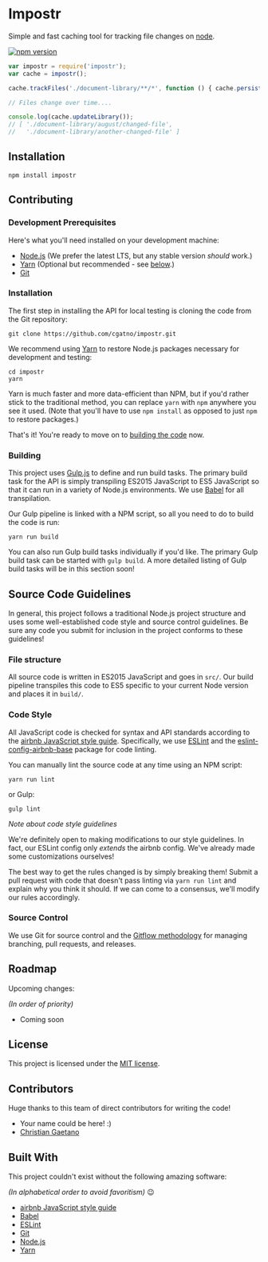 # Impostr

Simple and fast caching tool for tracking file changes on [node](https://nodejs.org/).

[![npm version](https://badge.fury.io/js/impostr@2x.png)](https://badge.fury.io/js/impostr)

```javascript
var impostr = require('impostr');
var cache = impostr();

cache.trackFiles('./document-library/**/*', function () { cache.persist() });

// Files change over time....

console.log(cache.updateLibrary());
// [ './document-library/august/changed-file',
//   './document-library/another-changed-file' ]
```

## Installation

    npm install impostr

## Contributing

### Development Prerequisites

Here's what you'll need installed on your development machine:

- [Node.js](https://nodejs.org/en/) (We prefer the latest LTS, but any stable version _should_ work.)
- [Yarn](https://yarnpkg.com/en/) (Optional but recommended - see [below](#installation).)
- [Git](https://git-scm.com/)

### Installation

The first step in installing the API for local testing is cloning the code from the Git repository:

    git clone https://github.com/cgatno/impostr.git

We recommend using [Yarn](https://yarnpkg.com/en/) to restore Node.js packages necessary for development and testing:

    cd impostr
    yarn

Yarn is much faster and more data-efficient than NPM, but if you'd rather stick to the traditional method, you can replace `yarn` with `npm` anywhere you see it used. (Note that you'll have to use `npm install` as opposed to just `npm` to restore packages.)

That's it! You're ready to move on to [building the code](#building) now.

### Building

This project uses [Gulp.js](http://gulpjs.com/) to define and run build tasks. The primary build task for the API is simply transpiling ES2015 JavaScript to ES5 JavaScript so that it can run in a variety of Node.js environments. We use [Babel](https://babeljs.io/) for all transpilation.

Our Gulp pipeline is linked with a NPM script, so all you need to do to build the code is run:

    yarn run build

You can also run Gulp build tasks individually if you'd like. The primary Gulp build task can be started with `gulp build`. A more detailed listing of Gulp build tasks will be in this section soon!

## Source Code Guidelines

In general, this project follows a traditional Node.js project structure and uses some well-established code style and source control guidelines. Be sure any code you submit for inclusion in the project conforms to these guidelines!

### File structure

All source code is written in ES2015 JavaScript and goes in `src/`. Our build pipeline transpiles this code to ES5 specific to your current Node version and places it in `build/`.

### Code Style

All JavaScript code is checked for syntax and API standards according to the [airbnb JavaScript style guide](https://github.com/airbnb/javascript). Specifically, we use [ESLint](http://eslint.org/) and the [eslint-config-airbnb-base](https://www.npmjs.com/package/eslint-config-airbnb-base) package for code linting.

You can manually lint the source code at any time using an NPM script:

    yarn run lint

or Gulp:

    gulp lint

_Note about code style guidelines_

We're definitely open to making modifications to our style guidelines. In fact, our ESLint config only _extends_ the airbnb config. We've already made some customizations ourselves!

The best way to get the rules changed is by simply breaking them! Submit a pull request with code that doesn't pass linting via `yarn run lint` and explain why you think it should. If we can come to a consensus, we'll modify our rules accordingly.

### Source Control

We use Git for source control and the [Gitflow methodology](http://nvie.com/posts/a-successful-git-branching-model/) for managing branching, pull requests, and releases.

## Roadmap

Upcoming changes:

_(In order of priority)_

- Coming soon

## License

This project is licensed under the [MIT license](LICENSE).

## Contributors

Huge thanks to this team of direct contributors for writing the code!

- Your name could be here! :)
- [Christian Gaetano](http://christiangaetano.com)

## Built With

This project couldn't exist without the following amazing software:

_(In alphabetical order to avoid favoritism)_ 😉

- [airbnb JavaScript style guide](https://www.npmjs.com/package/eslint-config-airbnb)
- [Babel](https://babeljs.io/)
- [ESLint](http://eslint.org/)
- [Git](https://git-scm.com/)
- [Node.js](https://nodejs.org/en/)
- [Yarn](https://yarnpkg.com/en/)
